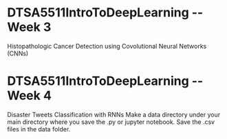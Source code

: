 # DTSA5511IntroToDeepLearning -- Week 3
Histopathologic Cancer Detection using Covolutional Neural Networks (CNNs)

# DTSA5511IntroToDeepLearning -- Week 4
Disaster Tweets Classification with RNNs
Make a data directory under your main directory where you save the .py or jupyter notebook.
Save the .csv files in the data folder.


